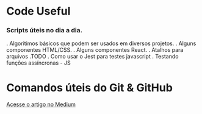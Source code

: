 # Code Useful

### Scripts úteis no dia a dia.
. Algoritimos básicos que podem ser usados em diversos projetos.
. Alguns componentes HTML/CSS.
. Alguns componentes React.
. Atalhos para arquivos .TODO
. Como usar o Jest para testes javascript
. Testando funções assíncronas - JS


# Comandos úteis do Git & GitHub
[Acesse o artigo no Medium](https://medium.com/@MatheusBecatini/usando-o-git-em-um-projeto-ea11016172c2)
 
